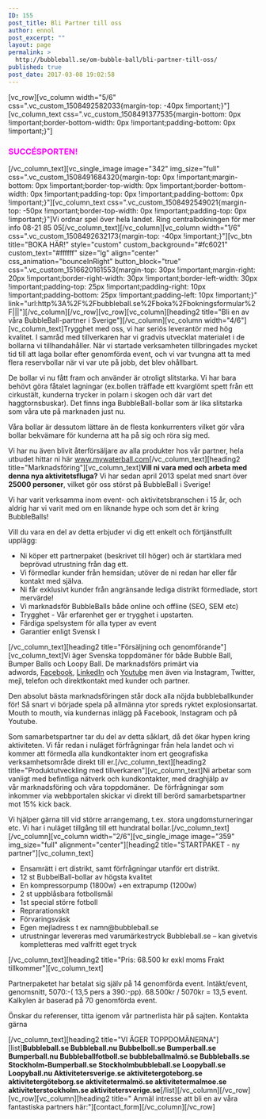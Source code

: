 ```yaml
---
ID: 155
post_title: Bli Partner till oss
author: ennol
post_excerpt: ""
layout: page
permalink: >
  http://bubbleball.se/om-bubble-ball/bli-partner-till-oss/
published: true
post_date: 2017-03-08 19:02:58
---
```

[vc_row][vc_column width="5/6" css=".vc_custom_1508492582033{margin-top: -40px !important;}"][vc_column_text css=".vc_custom_1508491377535{margin-bottom: 0px !important;border-bottom-width: 0px !important;padding-bottom: 0px !important;}"]
<h3><span style="color: #ff00ff;"><strong>SUCCÉSPORTEN!</strong></span></h3>
[/vc_column_text][vc_single_image image="342" img_size="full" css=".vc_custom_1508491684320{margin-top: 0px !important;margin-bottom: 0px !important;border-top-width: 0px !important;border-bottom-width: 0px !important;padding-top: 0px !important;padding-bottom: 0px !important;}"][vc_column_text css=".vc_custom_1508492549021{margin-top: -50px !important;border-top-width: 0px !important;padding-top: 0px !important;}"]Vi ordnar spel över hela landet. Ring centralbokningen för mer info 08-21 85 05[/vc_column_text][/vc_column][vc_column width="1/6" css=".vc_custom_1508492632173{margin-top: -40px !important;}"][vc_btn title="BOKA HÄR!" style="custom" custom_background="#fc6021" custom_text="#ffffff" size="lg" align="center" css_animation="bounceInRight" button_block="true" css=".vc_custom_1516620161553{margin-top: 30px !important;margin-right: 20px !important;border-right-width: 30px !important;border-left-width: 30px !important;padding-top: 25px !important;padding-right: 10px !important;padding-bottom: 25px !important;padding-left: 10px !important;}" link="url:http%3A%2F%2Fbubbleball.se%2Fboka%2Fbokningsformular%2F|||"][/vc_column][/vc_row][vc_row][vc_column][heading2 title="Bli en av våra BubbleBall-partner i Sverige"][/vc_column][vc_column width="4/6"][vc_column_text]Trygghet med oss, vi har seriös leverantör med hög kvalitet.
I samråd med tillverkaren har vi gradvis utvecklat materialet i de bollarna vi tillhandahåller. När vi startade verksamheten tillbringades mycket tid till att laga bollar efter genomförda event, och vi var tvungna att ta med flera reservbollar när vi var ute på jobb, det blev ohållbart.

De bollar vi nu fått fram och använder är otroligt slitstarka. Vi har bara behövt göra fåtalet lagningar (ex.bollen träffade ett kvarglömt spett från ett cirkustält, kunderna trycker in polarn i skogen och där vart det haggtornsbuskar). Det finns inga BubbleBall-bollar som är lika slitstarka som våra ute på marknaden just nu.

Våra bollar är dessutom lättare än de flesta konkurrenters vilket gör våra bollar bekvämare för kunderna att ha på sig och röra sig med.

Vi har nu även blivit återförsäljare av alla produkter hos vår partner, hela utbudet hittar ni här <a href="http://www.mywaterball.com/">www.mywaterball.com</a>[/vc_column_text][heading2 title="Marknadsföring"][vc_column_text]<strong>Vill ni vara med och arbeta med denna nya aktivitetsfluga?</strong>
Vi har sedan april 2013 spelat med snart över <strong>25000 personer</strong>, vilket gör oss störst på BubbleBall i Sverige!

Vi har varit verksamma inom event- och aktivitetsbranschen i 15 år, och aldrig har vi varit med om en liknande hype och som det är kring BubbleBalls!

Vill du vara en del av detta erbjuder vi dig ett enkelt och förtjänstfullt upplägg:
<ul>
 	<li>Ni köper ett partnerpaket (beskrivet till höger) och är startklara med beprövad utrustning från dag ett.</li>
 	<li>Vi förmedlar kunder från hemsidan; utöver de ni redan har eller får kontakt med själva.</li>
 	<li>Ni får exklusivt kunder från angränsande lediga distrikt förmedlade, stort mervärde!</li>
 	<li>Vi marknadsför BubbleBalls både online och offline (SEO, SEM etc)</li>
 	<li>Trygghet - Vår erfarenhet ger er trygghet i upstarten.</li>
 	<li>Färdiga spelsystem för alla typer av event</li>
 	<li>Garantier enligt Svensk l</li>
</ul>
[/vc_column_text][heading2 title="Försäljning och genomförande"][vc_column_text]Vi äger Svenska toppdomäner för både Bubble Ball, Bumper Balls och Loopy Ball. De marknadsförs primärt via adwords, <a href="https://www.facebook.com/bubbleball.se" target="_blank" rel="noopener">Facebook</a>, <a href="https://www.linkedin.com/company/bubbleball-se" target="_blank" rel="noopener">LinkedIn</a> och <a href="https://www.youtube.com/channel/UCqZTh9NQTc4S9JUjVGeELiw" target="_blank" rel="noopener">Youtube</a> men även via Instagram, Twitter, mejl, telefon och direktkontakt med kunder och partner.

Den absolut bästa marknadsföringen står dock alla nöjda bubbleballkunder för! Så snart vi började spela på allmänna ytor spreds ryktet explosionsartat. Mouth to mouth, via kundernas inlägg på Facebook, Instagram och på Youtube.

Som samarbetspartner tar du del av detta såklart, då det ökar hypen kring aktiviteten. Vi får redan i nuläget förfrågningar från hela landet och vi kommer att förmedla alla kundkontakter inom ert geografiska verksamhetsområde direkt till er.[/vc_column_text][heading2 title="Produktutveckling med tillverkaren"][vc_column_text]Ni arbetar som vanligt med befintliga nätverk och kundkontakter, med draghjälp av vår marknadsföring och våra toppdomäner.  De förfrågningar som inkommer via webbportalen skickar vi direkt till berörd samarbetspartner mot 15% kick back.

Vi hjälper gärna till vid större arrangemang, t.ex. stora ungdomsturneringar etc. Vi har i nuläget tillgång till ett hundratal bollar.[/vc_column_text][/vc_column][vc_column width="2/6"][vc_single_image image="359" img_size="full" alignment="center"][heading2 title="STARTPAKET - ny partner"][vc_column_text]
<ul>
 	<li>Ensamrätt i ert distrikt, samt förfrågningar utanför ert distrikt.</li>
 	<li>12 st BubbelBall-bollar av högsta kvalitet</li>
 	<li>En kompressorpump (1800w)
+en extrapump (1200w)</li>
 	<li>2 st uppblåsbara fotbollsmål</li>
 	<li>1st special större fotboll</li>
 	<li>Reprarationskit</li>
 	<li>Förvaringsväsk</li>
 	<li>Egen mejladress t ex namn@bubbleball.se</li>
 	<li>utrustningar levereras med varumärkestryck Bubbleball.se – kan givetvis kompletteras med valfritt eget tryck</li>
</ul>
[/vc_column_text][heading2 title="Pris: 68.500 kr exkl moms Frakt tillkommer"][vc_column_text]
<div id="block_container_87788395" class="block_container standard_text_block text_block">
<div id="block_87788395">
<div id="block_87788395_text_content" class="text_content">

Partnerpaketet har betalat sig själv på 14 genomförda event.
Intäkt/event, genomsnitt, 5070:-( 13,5 pers a 390:-pp). 68.500kr / 5070kr = 13,5 event.
Kalkylen är baserad på 70 genomförda event.

Önskar du referenser, titta igenom vår partnerlista här på sajten. Kontakta gärna

</div>
</div>
<div class="clearer"></div>
</div>
<div id="block_container_85388697" class="block_container h24_block_spacerblock"></div>
<div id="block_container_85387803" class="block_container standard_text_block text_block"></div>
[/vc_column_text][heading2 title="VI ÄGER TOPPDOMÄNERNA"][list]<strong>Bubbleball.se
Bubbleball.nu
Bubbelboll.se
Bumperball.se
Bumperball.nu
Bubbleballfotboll.se
bubbleballmalmö.se
Bubbleballs.se
Stockholm-Bumperball.se
Stockholmbubbleball.se
Loopyball.se
Loopyball.nu
Aktivitetersverige.se
aktivitetergoteborg.se
aktivitetergöteborg.se
aktivitetermalmö.se
aktivitetermalmoe.se
aktiviteterstockholm.se
aktivitetersverige.se</strong>[/list][/vc_column][/vc_row][vc_row][vc_column][heading2 title=" Anmäl intresse att bli en av våra fantastiska partners här:"][contact_form][/vc_column][/vc_row]